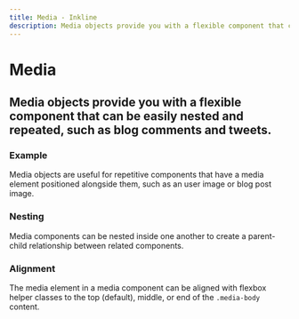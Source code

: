 ```yaml
---
title: Media - Inkline
description: Media objects provide you with a flexible component that can be easily nested and repeated, such as blog comments and tweets.
---
```


<script setup>
import {
    IMediaAlignmentExample,
    IMediaBasicExample,
    IMediaNestingExample
} from '@inkline/inkline/components/IMedia/examples';
import { default as IMediaAlignmentExampleHTML } from '@inkline/inkline/components/IMedia/examples/alignment.html?raw';
import { default as IMediaBasicExampleHTML } from '@inkline/inkline/components/IMedia/examples/basic.html?raw';
import { default as IMediaNestingExampleHTML } from '@inkline/inkline/components/IMedia/examples/nesting.html?raw';
</script>

# Media
## Media objects provide you with a flexible component that can be easily nested and repeated, such as blog comments and tweets.

### Example
Media objects are useful for repetitive components that have a media element positioned alongside them, such as an user image or blog post image.

<example :component="IMediaBasicExample" :html="IMediaBasicExampleHTML"></example>

### Nesting
Media components can be nested inside one another to create a parent-child relationship between related components.

<example :component="IMediaNestingExample" :html="IMediaNestingExampleHTML"></example>

### Alignment
The media element in a media component can be aligned with flexbox helper classes to the top (default), middle, or end of the `.media-body` content.

<example :component="IMediaAlignmentExample" :html="IMediaAlignmentExampleHTML"></example>
